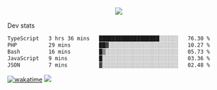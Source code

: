 <h3 align="center">
  <a href="https://github.com/spoopy2023">
      <img src="https://github-profile-trophy.vercel.app/?username=Spoopy2023&no-bg=true&no-frame=true">
  </a>
</h3>

Dev stats
<!--START_SECTION:waka-->

```txt
TypeScript   3 hrs 36 mins   ███████████████████░░░░░░   76.30 %
PHP          29 mins         ██▓░░░░░░░░░░░░░░░░░░░░░░   10.27 %
Bash         16 mins         █▒░░░░░░░░░░░░░░░░░░░░░░░   05.73 %
JavaScript   9 mins          █░░░░░░░░░░░░░░░░░░░░░░░░   03.36 %
JSON         7 mins          ▓░░░░░░░░░░░░░░░░░░░░░░░░   02.48 %
```

<!--END_SECTION:waka-->
[![wakatime](https://wakatime.com/badge/user/018ece4c-ff65-47b1-86a2-26e4e720c978.svg)](https://wakatime.com/@mac_g)
<img src="https://camo.githubusercontent.com/935c1e1091fb0ce9d975d06263ed4bc014721cd7e52b557f59b07c85da01afe3/68747470733a2f2f6b6f6d617265762e636f6d2f67687076632f3f757365726e616d653d5843726166744d616e3532266c6162656c3d566965777326636f6c6f723d626c7565267374796c653d706c6173746963">
